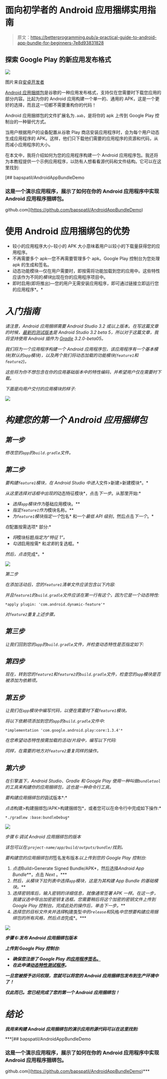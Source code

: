 # 面向初学者的 Android 应用捆绑实用指南

> 原文：<https://betterprogramming.pub/a-practical-guide-to-android-app-bundle-for-beginners-7e8d93831828>

## 探索 Google Play 的新应用发布格式

![](img/eb8cd5886ea6d00b5a244f914881f8f5.png)

图片来自[安卓开发者](https://developer.android.com/guide/app-bundle/)

[Android 应用捆绑包](https://developer.android.com/platform/technology/app-bundle/)是谷歌的一种应用发布格式，支持仅在您需要时下载您应用的部分内容。比起为你的 Android 应用构建一个单一的、通用的 APK，这是一个更好的选择，而且这一切都不需要重构你的代码！

Android 应用捆绑包的文件扩展名为`.aab`，是将你的 apk 上传到 Google Play 控制台的一种替代方式。

当用户根据用户的设备配置从谷歌 Play 商店安装应用程序时，会为每个用户动态生成应用程序的 APK。这样，他们只下载他们需要的应用程序的资源和代码，从而减小应用程序的大小。

在本文中，我将介绍如何为您的应用程序构建一个 Android 应用程序包。我还将为本教程提供一个示例应用程序，以防有人想看看源代码和文件结构。它可以在这里找到:

 [## bapspatil/AndroidAppBundleDemo

### 这是一个演示应用程序，展示了如何在你的 Android 应用程序中实现 Android 应用程序捆绑包。

github.com](https://github.com/bapspatil/AndroidAppBundleDemo) 

# 使用 Android 应用捆绑包的优势

*   较小的应用程序大小-较小的 APK 大小意味着用户以较小的下载量获得您的应用程序。
*   不再需要多个 apk—您不再需要管理多个 apk。Google Play 控制台为您处理 apk 的生成和签名。
*   动态功能模块—仅在用户需要时，即按需将功能加载到您的应用中。这些特性应该作为不同的*模块*出现在你的应用程序项目中。
*   即时启用(即将推出)—您的用户无需安装应用程序，即可通过链接立即运行您的应用程序*。*

# *入门指南*

*请注意，Android 应用捆绑需要 Android Studio 3.2 或以上版本。在写这篇文章的时候，[最新的测试版本](https://developer.android.com/studio/preview/)是 Android Studio 3.2 beta 5，所以对于这篇文章，我将坚持使用 Android 插件为 [Gradle](https://gradle.org/) 3.2.0-beta05。*

*我们将为一个应用程序构建一个 Android 应用程序包，该应用程序有一个基本模块(默认的`app`模块)，以及两个我们将动态加载的功能模块(`feature1`和`feature2`)。*

*这些将为你不想包含在你的应用基础版本中的特性编码，并希望用户仅在需要时下载。*

*下面是向用户交付的应用模块的样子:*

*![](img/727108feced7dfc06b87c92b09194048.png)*

# *构建您的第一个 Android 应用捆绑包*

## *第一步*

*修改您的`app`的`build.gradle`文件。*

## *第二步*

*要构建`feature1`模块，在 Android Studio 中进入*文件>新建>新建模块*。*

*从这里选择对话框中出现的*动态特征模块*，点击*下一步*。从那里开始:*

*   *选择`app`模块作为*基础应用模块。**
*   *指定`feature1`作为*模块名称。**
*   *为`feature1`模块指定一个*包名* 和一个*最低 API 级别*，然后点击*下一个*。*

*在*配置按需选项* 部分:*

*   *将*模块标题*指定为“特征 1”。*
*   *勾选*启用按需* 和*定影*的复选框。*

*然后，点击*完成*。*

*![](img/21e2a9efcbe0527c7459ae70fd7c5649.png)*

*第二步*

*在添加活动后，您的`feature1`清单文件应该包含以下内容:*

*并且`feature1`的`build.gradle`文件应该在第一行有这个，因为它是一个动态特性:*

```
*apply plugin: 'com.android.dynamic-feature'*
```

*对`feature2`重复上述步骤。*

## *第三步*

*让我们回到您的`app`的`build.gradle`文件，并检查动态特性是否指定如下:*

## *第四步*

*现在，转到您的`feature1`和`feature2`的`build.gradle`文件，检查您的`app`模块是否被添加为依赖项。*

## *第五步*

*让我们在`app`模块中编写代码，以便在需要时下载`feature1`模块。*

*将以下依赖项添加到您的`app`的`build.gradle`文件中:*

```
*implementation 'com.google.android.play:core:1.3.4'*
```

*在您希望动态特性按需加载的活动/片段中，编写以下代码:*

*同样，在需要的地方对`feature2`重复同样的操作。*

## *第六步*

*在引擎盖下，Android Studio、Gradle 和 Google Play 使用一种叫做`bundletool`的工具来构建你的应用捆绑包，这也是一种命令行工具。*

*要构建应用捆绑包的*调试版本*:*

*点击*构建>构建捆绑包/APK>构建捆绑包*，或者您可以在命令行中完成如下操作:*

```
*./gradlew :base:bundleDebug*
```

*![](img/fcc98cd69bbae2e1ef2912fc1ef6b44e.png)*

*步骤 6:调试 Android 应用捆绑包的版本*

*该包可以在:`project-name/app/build/outputs/bundle/`找到。*

*要构建您的应用捆绑包的*签名发布版本*以上传到您的 Google Play 控制台:*

1.  *点击*Build>Generate Signed Bundle/APK*，然后选择*Android App Bundle***，点击 *Next* 。***
2.  ***然后，从*模块*下拉列表中选择`app`模块，这是为其构建 App Bundle 的基础模块。***
3.  ***选择密钥库后，输入密钥的详细信息，就像通常签署 APK 一样。在这一步，我建议选中*导出加密密钥*复选框。您需要稍后将这个加密的密钥文件上传到 Google Play 控制台。完成此处的操作后，单击下一步。***
4.  ***选择您的*目标文件夹*并选择*构建类型*中的`release`和*风格*中您想要构建应用捆绑包的所有风格，然后点击*完成*。***

***![](img/74d82c7c92c11c70f4be02bd0e449895.png)***

***步骤 6:发布 Android 应用捆绑包版本***

***上传到 Google Play 控制台:***

*   ***确保您注册了 Google Play 的[应用程序签名。](https://support.google.com/googleplay/android-developer/answer/7384423)***
*   ***在此申请[动态特性测试程序](https://docs.google.com/forms/d/e/1FAIpQLSdjGJg_wLO7GwiMaP23ZI8-E1GHktAzN6rdaGZTCjd1h24axw/viewform)。***

***一旦您被授予访问权限，您就可以将您的 Android 应用捆绑包发布到生产环境中了！***

***仅此而已。您已经完成了您的第一个 Android 应用捆绑包！***

# ***结论***

***我用来构建 Android 应用捆绑包的演示应用的源代码可以在这里找到:***

 ***[## bapspatil/AndroidAppBundleDemo

### 这是一个演示应用程序，展示了如何在你的 Android 应用程序中实现 Android 应用程序捆绑包。

github.com](https://github.com/bapspatil/AndroidAppBundleDemo)***